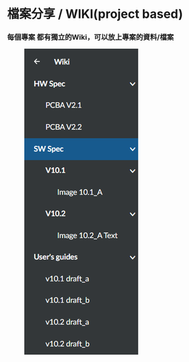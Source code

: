 # 檔案分享 / WIKI(project based)

### 每個專案 都有獨立的Wiki，可以放上專案的資料/檔案

<figure><img src="../.gitbook/assets/image (31).png" alt=""><figcaption></figcaption></figure>
